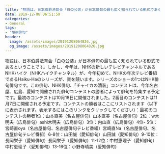 ```yaml
---
title: "物語は、日本伯爵法育会「白の公装」が日本俳句の最も広く知られている形式であるということです。"
date: 2019-12-08 06:51:50
categories:
- General
tags:
- "NHK俳句"
header:
  image: /assets/images/20191208064826.jpg
  og_image: /assets/images/20191208064826.jpg
---
```


物語は、日本伯爵法育会「白の公装」が日本俳句の最も広く知られている形式であるということです。しかし、今年は、NHKの新しいテレビチャンネルであるNHKハイク（NHKハイクチャンネル）が、今年初めて、NHKの年次テレビ番組であるHaiku-Haのシリーズが、賞を競います。シリーズのショーの1つはNHK俳句俳句です。この俳句、NHK俳句、「チャイカの清装」コンテストは、今年名古屋、広島、愛知で開催された俳句コンテストの勝者によって俳句を特集する予定です。最初のコンテストは10月18日に開催されました。2番目のコンテストは11月7日に開催される予定です。コンテストの勝者はここにリストされます（以下に表示されます。表示するにはこのリンクをクリックしてください）：最初のコンテストの勝者1位：山本直美（名古屋俳句）山本直美（名古屋俳句）2位：w木明夫（広島俳句）ashi木明夫（広島俳句）3位：内山直（広島俳句）4位- 5位：宮崎直oya（名古屋俳句、名古屋俳句テレビ番組）宮崎直Na（名古屋俳句、名古屋俳句テレビ番組）6-8位：山田誠（愛知俳句）山田誠（愛知俳句）9-10位：長岡栄子（愛知俳句）長岡栄子（愛知俳句）11-12位：中村恵理子（愛知俳句）中村恵理子（愛知俳句）13-16位：小野寺晴美（愛知俳句）
